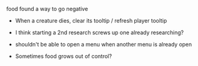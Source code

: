 food found a way to go negative

- When a creature dies, clear its tooltip / refresh player tooltip

- I think starting a 2nd research screws up one already researching?

- shouldn't be able to open a menu when another menu is already open

- Sometimes food grows out of control?